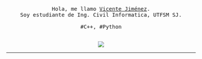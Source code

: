 <p align="center">
  <br>
  <br>
  <br>
  <samp>Hola, me llamo <a href="https://www.youtube.com/watch?v=IphTbVpGv2s">Vicente Jiménez</a>.<br> Soy estudiante de Ing. Civil Informatica, UTFSM SJ.
    <br><br>#C++, #Python</samp> 
  <br>
  <br>
</p>
<p align="center">
  <img src="https://media4.giphy.com/media/v1.Y2lkPTc5MGI3NjExY2d4NmxibWVrbmlva2d0NHlrbHVyNTFueGo3M2EyZXAwbzM5cnJ4ZiZlcD12MV9pbnRlcm5hbF9naWZfYnlfaWQmY3Q9cw/n5KTUA0UTJxMVsMFoK/giphy.webp">
</p>

------------
<!---
- 👋 Hi, I’m @V1centeJ1menez
- 👀 I’m interested in backend and maths
- 🌱 I’m currently learning web dev, algorithms, data structures
- 💞️ I’m looking to collaborate on web apps
- 📫 How to reach me: vjimenez@usm.cl, @lemniscat3_ (ig)
V1centeJ1menez/V1centeJ1menez is a ✨ special ✨ repository because its `README.md` (this file) appears on your GitHub profile.
You can click the Preview link to take a look at your changes.
--->
